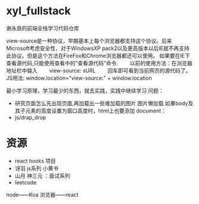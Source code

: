 # xyl_fullstack
谢永良的前端全栈学习代码仓库

view-source是一种协议，早期基本上每个浏览器都支持这个协议。后来Microsoft考虑安全性，对于WindowsXP pack2以及更高版本以后IE就不再支持此协议。但是这个方法在FireFox和Chrome浏览器都还可以使用。 如果要在IE下查看源代码,只能使用查看中的"查看源代码"命令.
　　以前的使用方法：在浏览器地址栏中输入
　　view-source: sURL
　　回车即可看到当前网页的源代码了。
JS用法:
       window.location="view-source:" + window.location

最小学习原理，学习最少的东西，就去实践，实践中继续学习
问题：
- 研究页面怎么先出现页面,再加载出一些难加载的图片
图片懒加载
如果body及其子元素的高度设置为窗口高度时，html上也要添加
document：
- js/drap_drop

# 资源
- react hooks 项目
- 讶羽 js系列 小黄书
- 山月 神三元 ：面试系列
- leetcode


node——Koa
浏览器——react
